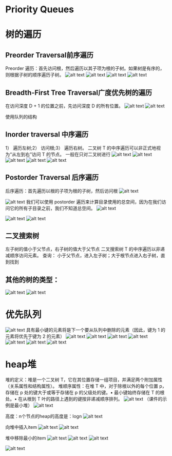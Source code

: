 # Priority Queues

# 树的遍历
## Preorder Traversal前序遍历
Preorder 遍历：首先访问根，然后遍历以其子项为根的子树。如果树是有序的，则根据子树的顺序遍历子树。
![alt text](image.png)
![alt text](image-4.png)
![alt text](image-10.png)
![alt text](image-11.png)

## Breadth-First Tree Traversal广度优先树的遍历
在访问深度 D + 1 的位置之前，先访问深度 D 的所有位置。
![alt text](image-1.png)
![alt text](image-6.png)

使用队列的结构
## Inorder traversal 中序遍历
1） 遍历左树;2） 访问根;3） 遍历右树。
二叉树 T 的中序遍历可以非正式地视为“从左到右”访问 T 的节点。
一般在只对二叉树进行
![alt text](image-2.png)
![alt text](image-3.png)
![alt text](image-7.png)
![alt text](image-12.png)
![alt text](image-13.png)

## Postorder Traversal 后序遍历
后序遍历：首先遍历以根的子项为根的子树，然后访问根
![alt text](image-9.png)

![alt text](image-5.png)
我们可以使用 postorder 遍历来计算目录使用的总空间，因为在我们访问它的所有子目录之前，我们不知道总空间。
![alt text](image-8.png)

![alt text](image-14.png)
![alt text](image-15.png)
## 二叉搜索树
左子树的值小于父节点，右子树的值大于父节点
二叉搜索树 T 的中序遍历以非递减顺序访问元素。
查询：
小于父节点，进入左子树；大于根节点进入右子树，直到找到

## 其他的树的类型：
![alt text](1729059515(1).png)
![alt text](image-33.png)


# 优先队列
![alt text](image-16.png)
具有最小键的元素将是下一个要从队列中删除的元素（因此，键为 1 的元素将优先于键为 2 的元素）
![alt text](image-19.png)
![alt text](image-22.png)
![alt text](image-17.png)
![alt text](image-18.png)
![alt text](image-20.png)
![alt text](image-21.png)
![alt text](image-23.png)

# heap堆
堆的定义：堆是一个二叉树 T，它在其位置存储一组项目，并满足两个附加属性（关系属性和结构属性）。
堆顺序属性：在堆 T 中，对于除根以外的每个位置 p，存储在 p 处的键大于或等于存储在 p 的父级处的键。• 最小键始终存储在 T 的根处。• 在从根到 T 叶的路径上遇到的键按非递减顺序排列。
![alt text](image-24.png)
（课件的示例是最小堆）
![alt text](image-25.png)

高度：n个节点的heap的高度是：logn
![alt text](image-26.png)

向堆中插入item
![alt text](image-27.png)
![alt text](image-28.png)

堆中移除最小的item
![alt text](image-29.png)
![alt text](image-30.png)
![alt text](image-31.png)

![alt text](image-32.png)